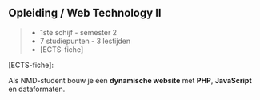 Opleiding **/ Web Technology II**
----------------------------------

> - 1ste schijf - semester 2
> - 7 studiepunten - 3 lestijden
> - [ECTS-fiche]

[ECTS-fiche]:

Als NMD-student bouw je een **dynamische website** met **PHP**, **JavaScript** en dataformaten.